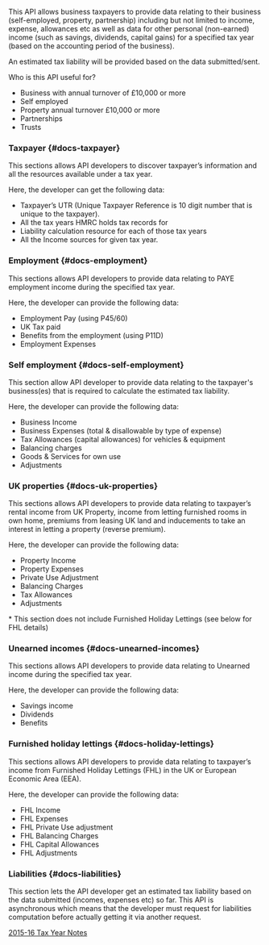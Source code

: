 <!--
1. [Introduction] (#docs-introduction)
2. [Taxpayer] (#docs-taxpayer)
3. [Employment] (#docs-employment)
4. [Self employment] (#docs-self-employment)
5. [UK properties] (#docs-uk-properties)
6. [Unearned incomes] (#docs-unearned-incomes)
7. [Furnished holiday lettings] (#docs-holiday-lettings)
8. [Liabilities] (#docs-liabilities)
-->
This API allows business taxpayers to provide data relating to their business (self-employed, property, partnership) including but not limited to income, expense, allowances etc as well as data for other personal (non-earned) income (such as savings, dividends, capital gains) for a specified tax year (based on the accounting period of the business).


An estimated tax liability will be provided based on the data submitted/sent.

Who is this API useful for?

- Business with annual turnover of £10,000 or more
- Self employed
- Property annual turnover £10,000 or more
- Partnerships
- Trusts

### Taxpayer {#docs-taxpayer}

This sections allows API developers to discover taxpayer’s information and all the resources available under a tax year.

Here, the developer can get the following data:

- Taxpayer’s UTR (Unique Taxpayer Reference is 10 digit number that is unique to the taxpayer).
- All the tax years HMRC holds tax records for
- Liability calculation resource for each of those tax years
- All the Income sources for given tax year.

### Employment {#docs-employment}

This sections allows API developers to provide data relating to PAYE employment income during the specified tax year.

Here, the developer can provide the following data:

- Employment Pay (using P45/60)
- UK Tax paid
- Benefits from the employment (using P11D)
- Employment Expenses

### Self employment {#docs-self-employment}

This section allow API developer to provide data relating to the taxpayer's business(es) that is required to calculate the estimated tax liability.

Here, the developer can provide the following data:

- Business Income
- Business Expenses (total & disallowable by type of expense)
- Tax Allowances (capital allowances) for vehicles & equipment
- Balancing charges
- Goods & Services for own use
- Adjustments

### UK properties {#docs-uk-properties}

This sections allows API developers to provide data relating to taxpayer’s rental income from UK Property, income from letting furnished rooms in own home, premiums from leasing UK land and inducements to take an interest in letting a property (reverse premium).

Here, the developer can provide the following data:

- Property Income
- Property Expenses
- Private Use Adjustment
- Balancing Charges
- Tax Allowances
- Adjustments

\* This section does not include Furnished Holiday Lettings (see below for FHL details)


### Unearned incomes {#docs-unearned-incomes}

This sections allows API developers to provide data relating to Unearned income during the specified tax year.


Here, the developer can provide the following data:

- Savings income
- Dividends
- Benefits

### Furnished holiday lettings {#docs-holiday-lettings}

This sections allows API developers to provide data relating to taxpayer’s income from Furnished Holiday Lettings (FHL) in the UK or European Economic Area (EEA).

Here, the developer can provide the following data:

- FHL Income
- FHL Expenses
- FHL Private Use adjustment
- FHL Balancing Charges
- FHL Capital Allowances
- FHL Adjustments

### Liabilities {#docs-liabilities}

This section lets the API developer get an estimated tax liability based on the data submitted (incomes, expenses etc) so far. This API is asynchronous which means that the developer must request for liabilities computation before actually getting it via another request.

[2015-16 Tax Year Notes](https://www.gov.uk/government/uploads/system/uploads/attachment_data/file/505094/sa103f_notes_2016.pdf)
